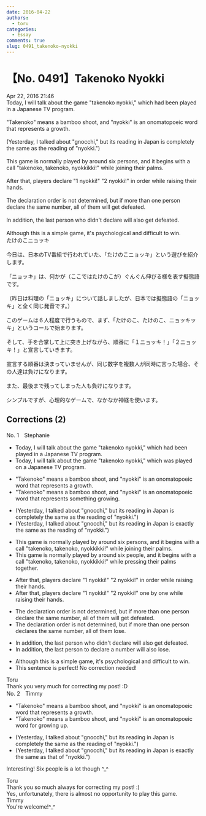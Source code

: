 ```yaml
---
date: 2016-04-22
authors:
  - toru
categories:
  - Essay
comments: true
slug: 0491_takenoko-nyokki
---
```


# 【No. 0491】Takenoko Nyokki
<div class="date">Apr 22, 2016 21:46</div>
<div id="post"><div id="body_show_ori">
Today, I will talk about the game "takenoko nyokki," which had been played in a Japanese TV program.<br/><br/>"Takenoko" means a bamboo shoot, and "nyokki" is an onomatopoeic word that represents a growth.<br/><br/>(Yesterday, I talked about "gnocchi," but its reading in Japan is completely the same as the reading of "nyokki.")<br/><br/>This game is normally played by around six persons, and it begins with a call "takenoko, takenoko, nyokkikki!" while joining their palms.<br/><br/>After that, players declare "1 nyokki!" "2 nyokki!" in order while raising their hands.<br/><br/>The declaration order is not determined, but if more than one person declare the same number, all of them will get defeated.<br/><br/>In addition, the last person who didn't declare will also get defeated.<br/><br/>Although this is a simple game, it's psychological and difficult to win.
</div></div>

<!-- more -->

<div id="post_ja"><div id="body_show_mo">
たけのこニョッキ<br/><br/>今日は、日本のTV番組で行われていた、「たけのこニョッキ」という遊びを紹介します。<br/><br/>「ニョッキ」は、何かが（ここではたけのこが）ぐんぐん伸びる様を表す擬態語です。<br/><br/>（昨日は料理の「ニョッキ」について話しましたが、日本では擬態語の「ニョッキ」と全く同じ発音です。）<br/><br/>このゲームは６人程度で行うもので、まず、「たけのこ、たけのこ、ニョッキッキ」というコールで始まります。<br/><br/>そして、手を合掌して上に突き上げながら、順番に「１ニョッキ！」「２ニョッキ！」と宣言していきます。<br/><br/>宣言する順番は決まっていませんが、同じ数字を複数人が同時に言った場合、その人達は負けになります。<br/><br/>また、最後まで残ってしまった人も負けになります。<br/><br/>シンプルですが、心理的なゲームで、なかなか神経を使います。
</div></div>

## Corrections (2)
<div id="block"><div class="first_name"> No. 1　<span class="just_name">Stephanie</span></div><div id="block2">
<ul class="correction_field">
<li class="incorrect">Today, I will talk about the game "takenoko nyokki," which had been played in a Japanese TV program.</li>
<li class="corrected correct">
Today, I will talk about the game "takenoko nyokki," which <span class="f_red">was</span> played <span class="f_red">on</span> a Japanese TV program.
</li>
</ul>
<ul class="correction_field">
<li class="incorrect">"Takenoko" means a bamboo shoot, and "nyokki" is an onomatopoeic word that represents a growth.</li>
<li class="corrected correct">
"Takenoko" means a bamboo shoot, and "nyokki" is an onomatopoeic word that represents <span class="f_red">something growing</span>.
</li>
</ul>
<ul class="correction_field">
<li class="incorrect">(Yesterday, I talked about "gnocchi," but its reading in Japan is completely the same as the reading of "nyokki.")</li>
<li class="corrected correct">
(Yesterday, I talked about "gnocchi," but its reading in Japan is <span class="f_red">exactly</span> the same as the reading of "nyokki.")
</li>
</ul>
<ul class="correction_field">
<li class="incorrect">This game is normally played by around six persons, and it begins with a call "takenoko, takenoko, nyokkikki!" while joining their palms.</li>
<li class="corrected correct">
This game is normally played by around six <span class="f_red">people</span>, and it begins with a call "takenoko, takenoko, nyokkikki!" while <span class="f_red">pressing their palms together</span>.
</li>
</ul>
<ul class="correction_field">
<li class="incorrect">After that, players declare "1 nyokki!" "2 nyokki!" in order while raising their hands.</li>
<li class="corrected correct">
After that, players declare "1 nyokki!" "2 nyokki!" <span class="f_red">one by one</span> while raising their hands.
</li>
</ul>
<ul class="correction_field">
<li class="incorrect">The declaration order is not determined, but if more than one person declare the same number, all of them will get defeated.</li>
<li class="corrected correct">
The <span class="sline">declaration</span> order is not determined, but if more than one person declare<span class="f_red">s</span> the same number, all of them <span class="f_red">lose</span>.
</li>
</ul>
<ul class="correction_field">
<li class="incorrect">In addition, the last person who didn't declare will also get defeated.</li>
<li class="corrected correct">
In addition, the last person <span class="f_red">to</span> declare <span class="f_red">a number </span>will also <span class="f_red">lose</span>.
</li>
</ul>
<ul class="correction_field">
<li class="incorrect">Although this is a simple game, it's psychological and difficult to win.</li>
<li class="corrected perfect">This sentence is perfect! No correction needed!</li>
</ul>
</div><div class="name"><span class="just_name">Toru</span><br>
Thank you very much for correcting my post! :D
</div>
</div>
<div id="block"><div class="first_name"> No. 2　<span class="just_name">Timmy</span></div><div id="block2">
<ul class="correction_field">
<li class="incorrect">"Takenoko" means a bamboo shoot, and "nyokki" is an onomatopoeic word that represents a growth.</li>
<li class="corrected correct">
"Takenoko" means a bamboo shoot, and "nyokki" is an onomatopoeic word <span class="f_blue">for</span> growing <span class="f_blue">up</span>.
</li>
</ul>
<ul class="correction_field">
<li class="incorrect">(Yesterday, I talked about "gnocchi," but its reading in Japan is completely the same as the reading of "nyokki.")</li>
<li class="corrected correct">
(Yesterday, I talked about "gnocchi," but its reading in Japan is exactly the same as th<span class="f_blue">at</span> of "nyokki.")
</li>
</ul>
<p class="comment_small">
 Interesting! Six people is a lot though ^_^
</p>

</div><div class="name"><span class="just_name">Toru</span><br>
Thank you so much always for correcting my post! :)<br/>Yes, unfortunately, there is almost no opportunity to play this game.
</div>
<div class="name"><span class="just_name">Timmy</span><br>
You're welcome!^_^
</div>
</div>
